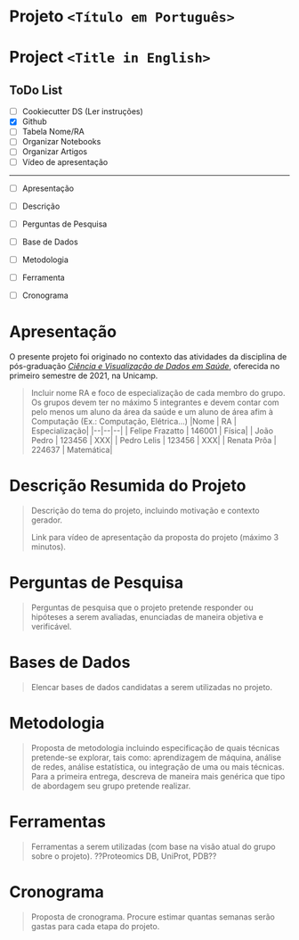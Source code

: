 # Projeto `<Título em Português>`
# Project `<Title in English>`

## ToDo List

- [ ] Cookiecutter DS (Ler instruções)
- [x] Github
- [ ] Tabela Nome/RA
- [ ] Organizar Notebooks
- [ ] Organizar Artigos
- [ ] Vídeo de apresentação

---------

- [ ] Apresentação
- [ ] Descrição
- [ ] Perguntas de Pesquisa
- [ ] Base de Dados
- [ ] Metodologia
- [ ] Ferramenta
- [ ] Cronograma


# Apresentação

O presente projeto foi originado no contexto das atividades da disciplina de pós-graduação [*Ciência e Visualização de Dados em Saúde*](https://github.com/datasci4health/home), oferecida no primeiro semestre de 2021, na Unicamp.

> Incluir nome RA e foco de especialização de cada membro do grupo. Os grupos devem ter no máximo 5 integrantes e devem contar com pelo menos um aluno da área da saúde e um aluno de área afim à Computação (Ex.: Computação, Elétrica...)
> |Nome  | RA | Especialização|
> |--|--|--|
> | Felipe Frazatto  | 146001  | Física|
> | João Pedro  | 123456  | XXX|
> | Pedro Lelis  | 123456  | XXX|
> | Renata Prôa  | 224637  | Matemática|


# Descrição Resumida do Projeto
> Descrição do tema do projeto, incluindo motivação e contexto gerador.
> 
> Link para vídeo de apresentação da proposta do projeto (máximo 3 minutos).

# Perguntas de Pesquisa
> Perguntas de pesquisa que o projeto pretende responder ou hipóteses a serem avaliadas, enunciadas de maneira objetiva e verificável.

# Bases de Dados
> Elencar bases de dados candidatas a serem utilizadas no projeto.

# Metodologia
> Proposta de metodologia incluindo especificação de quais técnicas pretende-se explorar, tais como: aprendizagem de máquina, análise de redes, análise estatística, ou integração de uma ou mais técnicas. Para a primeira entrega, descreva de maneira mais genérica que tipo de abordagem seu grupo pretende realizar.

# Ferramentas
> Ferramentas a serem utilizadas (com base na visão atual do grupo sobre o projeto).
> ??Proteomics DB, UniProt, PDB??

# Cronograma
> Proposta de cronograma. Procure estimar quantas semanas serão gastas para cada etapa do projeto.
